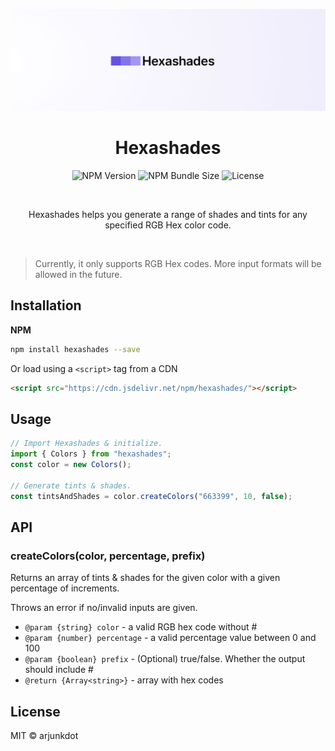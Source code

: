 ![Creating tints and shades for a given RGB hex code.](.github/assets/banner.jpg "Creating tints and shades for a given RGB hex code.")

<h1 align="center">Hexashades</h1>
<p align="center">
  <img src="https://img.shields.io/npm/v/hexashades?logo=npm&color=%23CB0001" alt="NPM Version" />
  <img src="https://img.shields.io/bundlephobia/min/hexashades" alt="NPM Bundle Size" />
  <img src="https://img.shields.io/github/license/arjunkdot/hexashades" alt="License" />
</p>
  <br />
  <p align="center">
  Hexashades helps you generate a range of shades and tints for any specified RGB Hex color code.
</p>
<br />

> Currently, it only supports RGB Hex codes. More input formats will be allowed in the future.

## Installation

**NPM**

```sh
npm install hexashades --save
```

Or load using a `<script>` tag from a CDN

```html
<script src="https://cdn.jsdelivr.net/npm/hexashades/"></script>
```

## Usage

```js
// Import Hexashades & initialize.
import { Colors } from "hexashades";
const color = new Colors();

// Generate tints & shades.
const tintsAndShades = color.createColors("663399", 10, false);
```

## API

### createColors(color, percentage, prefix)

Returns an array of tints & shades for the given color with a given percentage of increments.

Throws an error if no/invalid inputs are given.

- `@param {string} color` - a valid RGB hex code without #
- `@param {number} percentage` - a valid percentage value between 0 and 100
- `@param {boolean} prefix` - (Optional) true/false. Whether the output should include #
- `@return {Array<string>}` - array with hex codes

## License

MIT © arjunkdot
